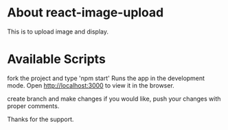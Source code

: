 # About react-image-upload

This is to upload image and display.

# Available Scripts

fork the project and type 'npm start' Runs the app in the development mode.
Open [http://localhost:3000](http://localhost:3000) to view it in the browser.

create branch and make changes if you would like, push your changes with proper comments.

Thanks for the support.
